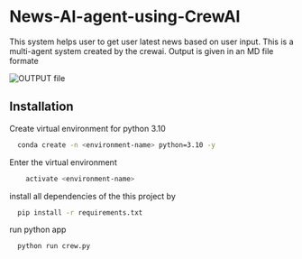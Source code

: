 # News-AI-agent-using-CrewAI

This system helps user to get user latest news based on user input. This is a multi-agent system created by the crewai. Output is given in an MD file formate

![OUTPUT file](https://github.com/saurabhznaikz/SmartResumeMatcher-Enhancing-Job-Applications-with-AI-Driven-Analysis/blob/main/resume%20matcher.gif)

## Installation
Create virtual environment for python 3.10

```bash
  conda create -n <environment-name> python=3.10 -y
```
Enter the virtual environment
```bash
    activate <environment-name>
```
install all dependencies of the this project by 
```bash
  pip install -r requirements.txt
```
run python app
```bash
  python run crew.py 
```

